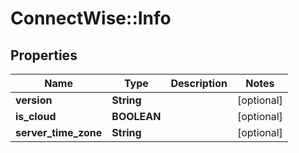 # ConnectWise::Info

## Properties
Name | Type | Description | Notes
------------ | ------------- | ------------- | -------------
**version** | **String** |  | [optional] 
**is_cloud** | **BOOLEAN** |  | [optional] 
**server_time_zone** | **String** |  | [optional] 


